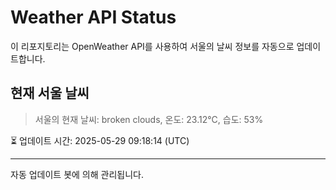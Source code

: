
# Weather API Status

이 리포지토리는 OpenWeather API를 사용하여 서울의 날씨 정보를 자동으로 업데이트합니다.

## 현재 서울 날씨
> 서울의 현재 날씨: broken clouds, 온도: 23.12°C, 습도: 53%

⏳ 업데이트 시간: 2025-05-29 09:18:14 (UTC)

---
자동 업데이트 봇에 의해 관리됩니다.
